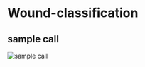 # Wound-classification


## sample call
![sample call](https://user-images.githubusercontent.com/50689021/225885616-c14d9aa4-a721-44ed-b61f-88e8cec21124.png)
